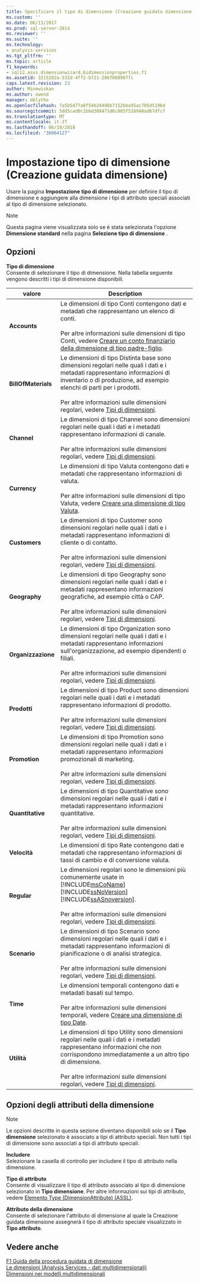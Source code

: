 ```yaml
---
title: Specificare il tipo di dimensione (Creazione guidata dimensione) | Documenti Microsoft
ms.custom: ''
ms.date: 06/13/2017
ms.prod: sql-server-2014
ms.reviewer: ''
ms.suite: ''
ms.technology:
- analysis-services
ms.tgt_pltfrm: ''
ms.topic: article
f1_keywords:
- sql12.asvs.dimensionwizard.bidimensionproperties.f1
ms.assetid: 3215282a-532d-4ff2-b721-286f088967fc
caps.latest.revision: 23
author: Minewiskan
ms.author: owend
manager: mblythe
ms.openlocfilehash: 7a5b5d77a8f54b24488b7152bba95ac705d5196d
ms.sourcegitcommit: 5dd5cad0c1bbd308471d6c885f516948ad67dfcf
ms.translationtype: MT
ms.contentlocale: it-IT
ms.lasthandoff: 06/19/2018
ms.locfileid: "36064127"
---
```

# <a name="specify-dimension-type-dimension-wizard"></a>Impostazione tipo di dimensione (Creazione guidata dimensione)
  Usare la pagina **Impostazione tipo di dimensione** per definire il tipo di dimensione e aggiungere alla dimensione i tipi di attributo speciali associati al tipo di dimensione selezionato.  
  
> [!NOTE]  
>  Questa pagina viene visualizzata solo se è stata selezionata l'opzione **Dimensione standard** nella pagina **Selezione tipo di dimensione** .  
  
## <a name="options"></a>Opzioni  
 **Tipo di dimensione**  
 Consente di selezionare il tipo di dimensione. Nella tabella seguente vengono descritti i tipi di dimensione disponibili.  
  
|valore|Description|  
|-----------|-----------------|  
|**Accounts**|Le dimensioni di tipo Conti contengono dati e metadati che rappresentano un elenco di conti.<br /><br /> Per altre informazioni sulle dimensioni di tipo Conti, vedere [Creare un conto finanziario della dimensione di tipo padre-figlio](multidimensional-models/database-dimensions-finance-account-of-parent-child-type.md).|  
|**BillOfMaterials**|Le dimensioni di tipo Distinta base sono dimensioni regolari nelle quali i dati e i metadati rappresentano informazioni di inventario o di produzione, ad esempio elenchi di parti per i prodotti.<br /><br /> Per altre informazioni sulle dimensioni regolari, vedere [Tipi di dimensioni](multidimensional-models-olap-logical-dimension-objects/database-dimension-properties-types.md).|  
|**Channel**|Le dimensioni di tipo Channel sono dimensioni regolari nelle quali i dati e i metadati rappresentano informazioni di canale.<br /><br /> Per altre informazioni sulle dimensioni regolari, vedere [Tipi di dimensioni](multidimensional-models-olap-logical-dimension-objects/database-dimension-properties-types.md).|  
|**Currency**|Le dimensioni di tipo Valuta contengono dati e metadati che rappresentano informazioni di valuta.<br /><br /> Per altre informazioni sulle dimensioni di tipo Valuta, vedere [Creare una dimensione di tipo Valuta](multidimensional-models/database-dimensions-create-a-currency-type-dimension.md).|  
|**Customers**|Le dimensioni di tipo Customer sono dimensioni regolari nelle quali i dati e i metadati rappresentano informazioni di cliente o di contatto.<br /><br /> Per altre informazioni sulle dimensioni regolari, vedere [Tipi di dimensioni](multidimensional-models-olap-logical-dimension-objects/database-dimension-properties-types.md).|  
|**Geography**|Le dimensioni di tipo Geography sono dimensioni regolari nelle quali i dati e i metadati rappresentano informazioni geografiche, ad esempio città o CAP.<br /><br /> Per altre informazioni sulle dimensioni regolari, vedere [Tipi di dimensioni](multidimensional-models-olap-logical-dimension-objects/database-dimension-properties-types.md).|  
|**Organizzazione**|Le dimensioni di tipo Organization sono dimensioni regolari nelle quali i dati e i metadati rappresentano informazioni sull'organizzazione, ad esempio dipendenti o filiali.<br /><br /> Per altre informazioni sulle dimensioni regolari, vedere [Tipi di dimensioni](multidimensional-models-olap-logical-dimension-objects/database-dimension-properties-types.md).|  
|**Prodotti**|Le dimensioni di tipo Product sono dimensioni regolari nelle quali i dati e i metadati rappresentano informazioni di prodotto.<br /><br /> Per altre informazioni sulle dimensioni regolari, vedere [Tipi di dimensioni](multidimensional-models-olap-logical-dimension-objects/database-dimension-properties-types.md).|  
|**Promotion**|Le dimensioni di tipo Promotion sono dimensioni regolari nelle quali i dati e i metadati rappresentano informazioni promozionali di marketing.<br /><br /> Per altre informazioni sulle dimensioni regolari, vedere [Tipi di dimensioni](multidimensional-models-olap-logical-dimension-objects/database-dimension-properties-types.md).|  
|**Quantitative**|Le dimensioni di tipo Quantitative sono dimensioni regolari nelle quali i dati e i metadati rappresentano informazioni quantitative.<br /><br /> Per altre informazioni sulle dimensioni regolari, vedere [Tipi di dimensioni](multidimensional-models-olap-logical-dimension-objects/database-dimension-properties-types.md).|  
|**Velocità**|Le dimensioni di tipo Rate contengono dati e metadati che rappresentano informazioni di tassi di cambio e di conversione valuta.|  
|**Regular**|Le dimensioni regolari sono le dimensioni più comunemente usate in [!INCLUDE[msCoName](../includes/msconame-md.md)] [!INCLUDE[ssNoVersion](../includes/ssnoversion-md.md)] [!INCLUDE[ssASnoversion](../includes/ssasnoversion-md.md)].<br /><br /> Per altre informazioni sulle dimensioni regolari, vedere [Tipi di dimensioni](multidimensional-models-olap-logical-dimension-objects/database-dimension-properties-types.md).|  
|**Scenario**|Le dimensioni di tipo Scenario sono dimensioni regolari nelle quali i dati e i metadati rappresentano informazioni di pianificazione o di analisi strategica.<br /><br /> Per altre informazioni sulle dimensioni regolari, vedere [Tipi di dimensioni](multidimensional-models-olap-logical-dimension-objects/database-dimension-properties-types.md).|  
|**Time**|Le dimensioni temporali contengono dati e metadati basati sul tempo.<br /><br /> Per altre informazioni sulle dimensioni temporali, vedere [Creare una dimensione di tipo Date](multidimensional-models/database-dimensions-create-a-date-type-dimension.md).|  
|**Utilità**|Le dimensioni di tipo Utility sono dimensioni regolari nelle quali i dati e i metadati rappresentano informazioni che non corrispondono immediatamente a un altro tipo di dimensione.<br /><br /> Per altre informazioni sulle dimensioni regolari, vedere [Tipi di dimensioni](multidimensional-models-olap-logical-dimension-objects/database-dimension-properties-types.md).|  
  
## <a name="dimension-attributes-options"></a>Opzioni degli attributi della dimensione  
  
> [!NOTE]  
>  Le opzioni descritte in questa sezione diventano disponibili solo se il **Tipo dimensione** selezionato è associato a tipi di attributo speciali. Non tutti i tipi di dimensione sono associati a tipi di attributo speciali.  
  
 **Includere**  
 Selezionare la casella di controllo per includere il tipo di attributo nella dimensione.  
  
 **Tipo di attributo**  
 Consente di visualizzare il tipo di attributo associato al tipo di dimensione selezionato in **Tipo dimensione**. Per altre informazioni sui tipi di attributo, vedere [Elemento Type &#40;DimensionAttribute&#41; &#40;ASSL&#41;](scripting/properties/type-element-dimensionattribute-assl.md).  
  
 **Attributo della dimensione**  
 Consente di selezionare l'attributo di dimensione al quale la Creazione guidata dimensione assegnerà il tipo di attributo speciale visualizzato in **Tipo attributo**.  
  
## <a name="see-also"></a>Vedere anche  
 [F1 Guida della procedura guidata di dimensione](dimension-wizard-f1-help.md)   
 [Le dimensioni &#40;Analysis Services - dati multidimensionali&#41;](multidimensional-models-olap-logical-dimension-objects/dimensions-analysis-services-multidimensional-data.md)   
 [Dimensioni nei modelli multidimensionali](multidimensional-models/dimensions-in-multidimensional-models.md)  
  
  